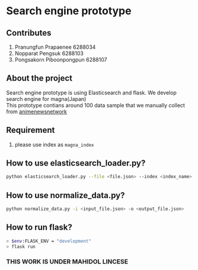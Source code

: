 # Search engine prototype

## Contributes

1. Pranungfun Prapaenee 6288034
2. Nopparat Pengsuk 6288103
3. Pongsakorn Piboonpongpun 6288107

## About the project

Search engine prototype is using Elasticsearch and flask. We develop search engine for magna(Japan)<br/>
This prototype contians around 100 data sample that we manually collect from [animenewsnetwork](https://www.animenewsnetwork.com/)

## Requirement

1. please use index as ```magna_index```

## How to use elasticsearch_loader.py?

```bash
python elasticsearch_loader.py --file <file.json> --index <index_name> --type <type>
```


## How to use normalize_data.py?

```bash
python normalize_data.py -i <input_file.json> -o <output_file.json>
```

## How to run flask?
```bash
> $env:FLASK_ENV = "development"
> flask run
```

### THIS WORK IS UNDER MAHIDOL LINCESE
